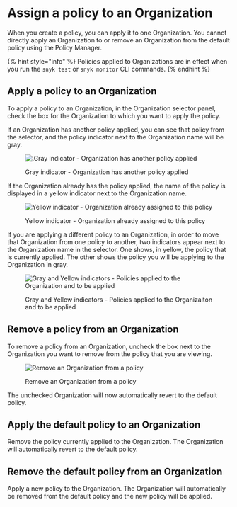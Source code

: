 # Assign a policy to an Organization

When you create a policy, you can apply it to one Organization. You cannot directly apply an Organization to or remove an Organization from the default policy using the Policy Manager.

{% hint style="info" %}
Policies applied to Organizations are in effect when you run the `snyk test` or `snyk monitor` CLI commands.
{% endhint %}

## Apply a policy to an Organization

To apply a policy to an Organization, in the Organization selector panel, check the box for the Organization to which you want to apply the policy.

If an Organization has another policy applied, you can see that policy from the selector, and the policy indicator next to the Organization name will be gray.

<div align="left">

<figure><img src="../../.gitbook/assets/mceclip3-2-.png" alt=".Gray indicator - Organization has another policy applied"><figcaption><p>Gray indicator - Organization has another policy applied</p></figcaption></figure>

</div>

If the Organization already has the policy applied, the name of the policy is displayed in a yellow indicator next to the Organization name.

<div align="left">

<figure><img src="../../.gitbook/assets/mceclip2-6-.png" alt="Yellow indicator - Organization already assigned to this policy"><figcaption><p>Yellow indicator - Organization already assigned to this policy</p></figcaption></figure>

</div>

If you are applying a different policy to an Organization, in order to move that Organization from one policy to another, two indicators appear next to the Organization name in the selector. One shows, in yellow, the policy that is currently applied. The other shows the policy you will be applying to the Organization in gray.

<div align="left">

<figure><img src="../../.gitbook/assets/mceclip1-16-.png" alt="Gray and Yellow indicators - Policies applied to the Organization and to be applied"><figcaption><p>Gray and Yellow indicators - Policies applied to the Organizaiton and to be applied</p></figcaption></figure>

</div>

## Remove a policy from an Organization

To remove a policy from an Organization, uncheck the box next to the Organization you want to remove from the policy that you are viewing.

<div align="left">

<figure><img src="../../.gitbook/assets/untitled-2-.png" alt="Remove an Organization from a policy"><figcaption><p>Remove an Organization from a policy</p></figcaption></figure>

</div>

The unchecked Organization will now automatically revert to the default policy.

## Apply the default policy to an Organization

Remove the policy currently applied to the Organization. The Organization will automatically revert to the default policy.

## Remove the default policy from an Organization

Apply a new policy to the Organization. The Organization will automatically be removed from the default policy and the new policy will be applied.
